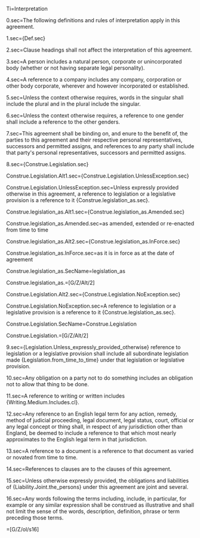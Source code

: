 Ti=Interpretation

0.sec=The following definitions and rules of interpretation apply in this agreement.

1.sec={Def.sec}

2.sec=Clause headings shall not affect the interpretation of this agreement.

3.sec=A person includes a natural person, corporate or unincorporated body (whether or not having separate legal personality).

4.sec=A reference to a company includes any company, corporation or other body corporate, wherever and however incorporated or established.

5.sec=Unless the context otherwise requires, words in the singular shall include the plural and in the plural include the singular.

6.sec=Unless the context otherwise requires, a reference to one gender shall include a reference to the other genders.

7.sec=This agreement shall be binding on, and enure to the benefit of, the parties to this agreement and their respective personal representatives, successors and permitted assigns, and references to any party shall include that party's personal representatives, successors and permitted assigns.

8.sec={Construe.Legislation.sec}

Construe.Legislation.Alt1.sec={Construe.Legislation.UnlessException.sec}

Construe.Legislation.UnlessException.sec=Unless expressly provided otherwise in this agreement, a reference to legislation or a legislative provision is a reference to it {Construe.legislation_as.sec}.

Construe.legislation_as.Alt1.sec={Construe.legislation_as.Amended.sec}

Construe.legislation_as.Amended.sec=as amended, extended or re-enacted from time to time

Construe.legislation_as.Alt2.sec={Construe.legislation_as.InForce.sec}

Construe.legislation_as.InForce.sec=as it is in force as at the date of agreement

Construe.legislation_as.SecName=legislation_as

Construe.legislation_as.=[G/Z/Alt/2]

Construe.Legislation.Alt2.sec={Construe.Legislation.NoException.sec}

Construe.Legislation.NoException.sec=A reference to legislation or a legislative provision is a reference to it {Construe.legislation_as.sec}.

Construe.Legislation.SecName=Construe.Legislation

Construe.Legislation.=[G/Z/Alt/2]

9.sec={Legislation.Unless_expressly_provided_otherwise} reference to legislation or a legislative provision shall include all subordinate legislation made {Legislation.from_time_to_time} under that legislation or legislative provision.

10.sec=Any obligation on a party not to do something includes an obligation not to allow that thing to be done.

11.sec=A reference to writing or written includes {Writing.Medium.Includes.cl}.

12.sec=Any reference to an English legal term for any action, remedy, method of judicial proceeding, legal document, legal status, court, official or any legal concept or thing shall, in respect of any jurisdiction other than England, be deemed to include a reference to that which most nearly approximates to the English legal term in that jurisdiction.

13.sec=A reference to a document is a reference to that document as varied or novated from time to time.

14.sec=References to clauses are to the clauses of this agreement.

15.sec=Unless otherwise expressly provided, the obligations and liabilities of {Liability.Joint.the_persons} under this agreement are joint and several.

16.sec=Any words following the terms including, include, in particular, for example or any similar expression shall be construed as illustrative and shall not limit the sense of the words, description, definition, phrase or term preceding those terms.

=[G/Z/ol/s16]
